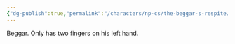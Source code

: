 ```yaml
---
{"dg-publish":true,"permalink":"/characters/np-cs/the-beggar-s-respite/veden-two-fingers/","created":"2025-05-12T18:46:47.219-07:00","updated":"2025-02-14T21:08:38.000-08:00"}
---
```


Beggar. Only has two fingers on his left hand. 